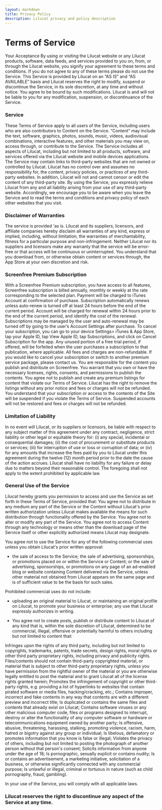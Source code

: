 ```yaml
---
layout: markdown
title: Privacy Policy
description: Lilucat privacy and policy description
---
```


# Terms of Service
Your Acceptance By using or visiting the Lilucat website or any Lilucat products, software, data feeds, and services provided to you on, from, or through the Lilucat website, you signify your agreement to these terms and conditions. If you do not agree to any of these terms please do not use the Service. This Service is provided by Lilucat on an “AS IS” and “AS AVAILABLE” basis and Lilucat reserves the right to modify, suspend or discontinue the Service, in its sole discretion, at any time and without notice. You agree to be bound by such modifications. Lilucat is and will not be liable to you for any modification, suspension, or discontinuance of the Service.

### Service 
These Terms of Service apply to all users of the Service, including users who are also contributors to Content on the Service. “Content” may include the text, software, graphics, photos, sounds, music, videos, audiovisual combinations, interactive features, and other materials you may view on, access through, or contribute to the Service. The Service includes all aspects of Lilucat, including but not limited to all products, software, and services offered via the Lilucat website and mobile devices applications. The Service may contain links to third-party websites that are not owned or controlled by Lilucat. Lilucat has no control over and assumes no responsibility for, the content, privacy policies, or practices of any third-party websites. In addition, Lilucat will not and cannot censor or edit the content of any third-party site. By using the Service, you expressly relieve Lilucat from any and all liability arising from your use of any third-party website. Accordingly, we encourage you to be aware when you leave the Service and to read the terms and conditions and privacy policy of each other websites that you visit.

### Disclaimer of Warranties 
The service is provided 'as is. Lilucat and its suppliers, licensors, and affiliate companies hereby disclaim all warranties of any kind, express or implied, including, without limitation, the warranties of merchantability, fitness for a particular purpose and non-infringement. Neither Lilucat nor its suppliers and licensors make any warranty that the service will be error-free or that access will be continuous or uninterrupted. You understand that you download from, or otherwise obtain content or services through, the App Store at your own discretion and risk.

### Screenfree Premium Subscription
With a Screenfree Premium subscription, you have access to all features, Screenfree subscription is billed annually, monthly or weekly at the rate corresponding to the selected plan. Payment will be charged to iTunes Account at confirmation of purchase. Subscription automatically renews unless auto-renew is turned off at least 24 hours before the end of the current period. Account will be charged for renewal within 24 hours prior to the end of the current period, and identify the cost of the renewal. Subscriptions may be managed by the user and auto-renewal may be turned off by going to the user’s Account Settings after purchase. To cancel your subscription, you can go to your device Settings> iTunes & App Store, tap your Apple ID, tap View Apple ID, tap Subscriptions, and click on Cancel Subscription for the app. Any unused portion of a free trial period, if offered, will be forfeited when the user purchases a subscription to that publication, where applicable. All fees and charges are non-refundable. If you would like to cancel your subscription or switch to another premium service package, please contact us. You are responsible for the content you publish and distribute on Screenfree. You warrant that you own or have the necessary licenses, rights, consents, and permissions to publish the contents. You agree not to publish and create any premium listings for content that violate our Terms of Service. Lilucat has the right to remove the listings without any prior notice and fees or charges will not be refunded. You understand that your subscription or access to the contents of the Site will be suspended if you violate the Terms of Service. Suspended accounts will not be restored and fees or charges will not be refunded.

### Limitation of Liability 
In no event will Lilucat, or its suppliers or licensors, be liable with respect to any subject matter of this agreement under any contract, negligence, strict liability or other legal or equitable theory for: (i) any special, incidental or consequential damages; (ii) the cost of procurement or substitute products or services; (iii) for interruption of use or loss or corruption of data; or (iv) for any amounts that increase the fees paid by you to Lilucat under this agreement during the twelve (12) month period prior to the date the cause of the action accrues. Lilucat shall have no liability for any failure or delay due to matters beyond their reasonable control. The foregoing shall not apply to the extent prohibited by applicable law.

### General Use of the Service 
Lilucat hereby grants you permission to access and use the Service as set forth in these Terms of Service, provided that: You agree not to distribute in any medium any part of the Service or the Content without Lilucat's prior written authorization unless Lilucat makes available the means for such distribution through functionality offered by the Service. You agree not to alter or modify any part of the Service. You agree not to access Content through any technology or means other than the download page of the Service itself or other explicitly authorized means Lilucat may designate.

You agree not to use the Service for any of the following commercial uses unless you obtain Lilucat's prior written approval:

* the sale of access to the Service; the sale of advertising, sponsorships, or promotions placed on or within the Service or Content; or the sale of advertising, sponsorships, or promotions on any page of an ad-enabled blog or website containing Content delivered via the Service, unless other material not obtained from Lilucat appears on the same page and is of sufficient value to be the basis for such sales.

Prohibited commercial uses do not include:

* uploading an original material to Lilucat, or maintaining an original profile on Lilucat, to promote your business or enterprise; any use that Lilucat expressly authorizes in writing.

* You agree not to create posts, publish or distribute content to Lilucat of any kind that is, within the sole discretion of Lilucat, determined to be commercial, illegal, offensive or potentially harmful to others including but not limited to content that:

Infringes upon the rights of any third party, including but not limited to copyrights, trademarks, patents, trade secrets, design rights, moral rights or other third party proprietary rights, including privacy and publicity rights. Files/contents should not contain third-party copyrighted material, or material that is subject to other third-party proprietary rights, unless you have permission from the rightful owner of the material or you are otherwise legally entitled to post the material and to grant Lilucat all of the license rights granted herein; Promotes the infringement of copyright or other third-party rights, e.g. providing a list of hyperlinks to websites that contain pirated software or media files, hacking/cracking, etc.; Contains improper, incorrect and fake contents in any way that contents are with a different preview and incorrect title; Is duplicated or contains the same files and contents that already exist on Lilucat; Contains software viruses or any other malicious computer code, files or programs designed to interrupt, destroy or alter the functionality of any computer software or hardware or telecommunications equipment owned by another party; Is offensive, abusive, threatening, harassing, stalking, promoting violence, racism, harm, hatred or bigotry against any group or individual; Is libelous, defamatory or promotes information that you know is false or illegal; Violates the privacy of others, including but not limited to posting the photograph of another person without that person's consent; Solicits information from anyone under the age of 18; Is pornographic, sexually explicit or contains nudity; Is or contains an advertisement, a marketing initiative, solicitation of a business, or otherwise significantly connected with any commercial purpose; Is unlawful or illegal, criminal or tortuous in nature (such as child pornography, fraud, gambling).

In your use of the Service, you will comply with all applicable laws.

### Lilucat reserves the right to discontinue any aspect of the Service at any time.
